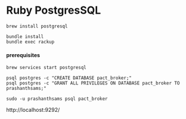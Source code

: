 # Ruby PostgresSQL

```
brew install postgresql

bundle install
bundle exec rackup
```

#### prerequisites

```
brew services start postgresql

psql postgres -c "CREATE DATABASE pact_broker;"
psql postgres -c "GRANT ALL PRIVILEGES ON DATABASE pact_broker TO prashanthsams;"

sudo -u prashanthsams psql pact_broker
```

http://localhost:9292/

